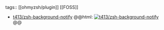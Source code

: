 tags:: [[ohmyzsh/plugin]] [[FOSS]]

- [t413/zsh-background-notify](https://github.com/t413/zsh-background-notify)
  @@html: <a href="https://github.com/t413/zsh-background-notify/"><img src="https://github-readme-stats-astronomer.vercel.app/api/pin/?username=t413&repo=zsh-background-notify&theme=tokyonight" alt="t413/zsh-background-notify"/></a>@@